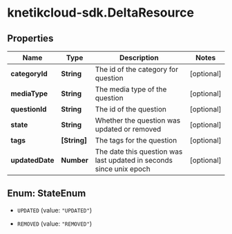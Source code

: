 # knetikcloud-sdk.DeltaResource

## Properties
Name | Type | Description | Notes
------------ | ------------- | ------------- | -------------
**categoryId** | **String** | The id of the category for question | [optional] 
**mediaType** | **String** | The media type of the question | [optional] 
**questionId** | **String** | The id of the question | [optional] 
**state** | **String** | Whether the question was updated or removed | [optional] 
**tags** | **[String]** | The tags for the question | [optional] 
**updatedDate** | **Number** | The date this question was last updated in seconds since unix epoch | [optional] 


<a name="StateEnum"></a>
## Enum: StateEnum


* `UPDATED` (value: `"UPDATED"`)

* `REMOVED` (value: `"REMOVED"`)





